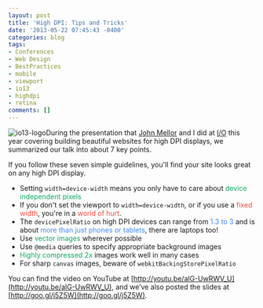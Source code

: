 ```yaml
---
layout: post
title: 'High DPI: Tips and Tricks'
date: '2013-05-22 07:45:43 -0400'
categories: blog
tags:
- Conferences
- Web Design
- BestPractices
- mobile
- viewport
- io13
- highdpi
- retina
comments: []
---
```

![io13-logo](/assets/io13-logo-150x150.png)During the presentation that [John Mellor](https://plus.google.com/115120259572077332394/posts) and I did at [I/O](https://developers.google.com/events/io/2013/) this year covering building beautiful websites for high DPI displays, we summarized our talk into about 7 key points.

If you follow these seven simple guidelines, you'll find your site looks great on any high DPI display.

*   Setting `width=device-width` means you only have to care about <span style="color: #0da861;">device independent pixels</span>
*   If you don't set the viewport to `width=device-width`, or if you use a <span style="color: #f44a3f;">fixed width</span>, you're in a <span style="color: #f44a3f;">world of hurt</span>.
*   The `devicePixelRatio` on high DPI devices can range from <span style="color: #4387fd;">1.3 to 3</span> and is about <span style="color: #4387fd;">more than just phones or tablets</span>, there are laptops too!
*   Use <span style="color: #0da861;">vector images</span> wherever possible
*   Use `@media` queries to specify appropriate background images
*   <span style="color: #0da861;">Highly compressed 2x</span> images work well in many cases
*   For sharp `canvas` images, beware of `webkitBackingStorePixelRatio`

You can find the video on YouTube at [http://youtu.be/alG-UwRWV_U](http://youtu.be/alG-UwRWV_U), and we’ve also posted the slides at [http://goo.gl/j5Z5W](http://goo.gl/j5Z5W).